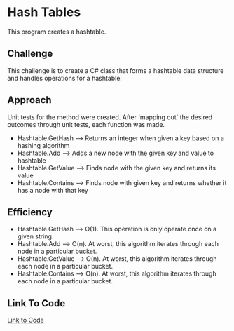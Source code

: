# Hash Tables
This program creates a hashtable.

## Challenge
This challenge is to create a C# class that forms a hashtable data structure and handles operations for a hashtable.

## Approach
Unit tests for the method were created. After 'mapping out' the desired outcomes through unit tests, each function was made.

- Hashtable.GetHash --> Returns an integer when given a key based on a hashing algorithm
- Hashtable.Add --> Adds a new node with the given key and value to hashtable
- Hashtable.GetValue --> Finds node with the given key and returns its value
- Hashtable.Contains --> Finds node with given key and returns whether it has a node with that key

## Efficiency
- Hashtable.GetHash --> O(1). This operation is only operate once on a given string.
- Hashtable.Add --> O(n). At worst, this algorithm iterates through each node in a particular bucket.
- Hashtable.GetValue --> O(n). At worst, this algorithm iterates through each node in a particular bucket.
- Hashtable.Contains --> O(n). At worst, this algorithm iterates through each node in a particular bucket.

## Link To Code
[Link to Code](./HashTable/)

